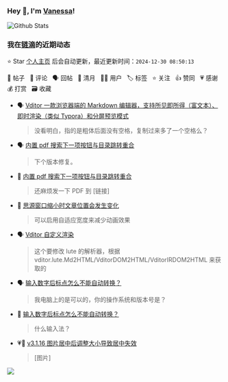 ### Hey 👋, I'm [Vanessa](http://vanessa.b3log.org/)!

![Github Stats](https://github-readme-stats.vercel.app/api?username=Vanessa219&show_icons=true)

<!--events start -->

### 我在[链滴](https://ld246.com)的近期动态

⭐️ Star [个人主页](https://github.com/Vanessa219/Vanessa219) 后会自动更新，最近更新时间：`2024-12-30 08:50:13`

📝 帖子 &nbsp; 💬 评论 &nbsp; 🗣 回帖 &nbsp; 🌙 清月 &nbsp; 👨‍💻 用户 &nbsp; 🏷️ 标签 &nbsp; ⭐️ 关注 &nbsp; 👍 赞同 &nbsp; 💗 感谢 &nbsp; 💰 打赏 &nbsp; 🗃 收藏

* 🗣 [Vditor 一款浏览器端的 Markdown 编辑器，支持所见即所得（富文本）、即时渲染（类似 Typora）和分屏预览模式](https://ld246.com/article/1549638745630/comment/1735293080312#comments)

  > 没看明白，指的是粗体后面没有空格，复制过来多了一个空格么？
* 🗣 [内置 pdf 搜索下一项按钮与目录跳转重合](https://ld246.com/article/1735093973752/comment/1735095105363#comments)

  > 下个版本修复。
* 💬 [内置 pdf 搜索下一项按钮与目录跳转重合](https://ld246.com/article/1735093973752/comment/1735094847560#comments)

  > 还麻烦发一下 PDF 到 [链接]
* 💬 [思源窗口缩小时文章位置会发生变化](https://ld246.com/article/1734184672100/comment/1735093563272#comments)

  > 可以启用自适应宽度来减少动画效果
* 🗣 [Vditor 自定义渲染](https://ld246.com/article/1588412297062/comment/1735026218489#comments)

  > 这个要修改 lute 的解析器，根据 vditor.lute.Md2HTML/VditorDOM2HTML/VditorIRDOM2HTML 来获取的
* 🗣 [输入数字后标点怎么不能自动转换？](https://ld246.com/article/1734849648331/comment/1734858516595#comments)

  > 我电脑上的是可以的，你的操作系统和版本号是？
* 💬 [输入数字后标点怎么不能自动转换？](https://ld246.com/article/1734849648331/comment/1734856445239#comments)

  > 什么输入法？
* 💗📝 [v3.1.16 图片居中后调整大小导致居中失效](https://ld246.com/article/1734665662652)

  > [图片]


<!--events end -->

<a title="Hits" target="_blank" href="https://github.com/Vanessa219/Vanessa219"><img src="https://hits.b3log.org/Vanessa219/Vanessa219.svg"></a>
